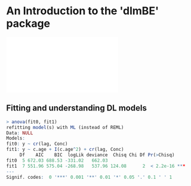 
# An Introduction to the 'dlmBE' package

![Simulated features of the built environment. Each cube represents the
location(s) of environment features; each orange dot represents a participant
location.](BE.pdf)


## Fitting and understanding DL models

```R
> anova(fit0, fit1)
refitting model(s) with ML (instead of REML)
Data: NULL
Models:
fit0: y ~ cr(lag, Conc)
fit1: y ~ c.age + I(c.age^2) + cr(lag, Conc)
     Df    AIC    BIC  logLik deviance  Chisq Chi Df Pr(>Chisq)
fit0  5 672.03 688.53 -331.02   662.03
fit1  7 551.96 575.04 -268.98   537.96 124.08      2  < 2.2e-16 ***
---
Signif. codes:  0 '***' 0.001 '**' 0.01 '*' 0.05 '.' 0.1 ' ' 1
```


